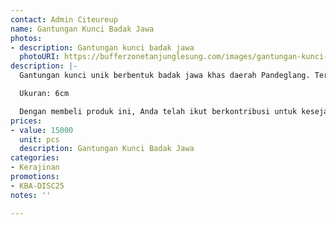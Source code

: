 ```yaml
---
contact: Admin Citeureup
name: Gantungan Kunci Badak Jawa
photos:
- description: Gantungan kunci badak jawa
  photoURI: https://bufferzonetanjunglesung.com/images/gantungan-kunci-badak-jawa-1.jpeg
description: |-
  Gantungan kunci unik berbentuk badak jawa khas daerah Pandeglang. Terbuat dari bahan kayu yang diukir menjadi bentuk badak, gantungan kunci ini menjadi sangat menarik dan wajib dimiliki.

  Ukuran: 6cm

  Dengan membeli produk ini, Anda telah ikut berkontribusi untuk kesejahteraan kelompok masyarakat di desa kami.
prices:
- value: 15000
  unit: pcs
  description: Gantungan Kunci Badak Jawa
categories:
- Kerajinan
promotions:
- KBA-DISC25
notes: ''

---
```


